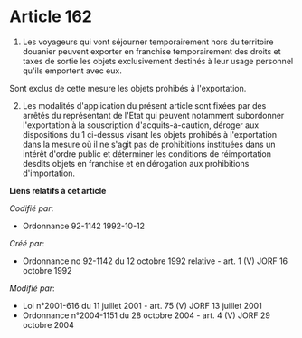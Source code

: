 # Article 162

1. Les voyageurs qui vont séjourner temporairement hors du territoire douanier peuvent exporter en franchise temporairement
des droits et taxes de sortie les objets exclusivement destinés à leur usage personnel qu'ils emportent avec eux.

Sont exclus de cette mesure les objets prohibés à l'exportation.

2. Les modalités d'application du présent article sont fixées par des arrêtés du représentant de l'Etat qui peuvent notamment
subordonner l'exportation à la souscription d'acquits-à-caution, déroger aux dispositions du 1 ci-dessus visant les objets
prohibés à l'exportation dans la mesure où il ne s'agit pas de prohibitions instituées dans un intérêt d'ordre public et
déterminer les conditions de réimportation desdits objets en franchise et en dérogation aux prohibitions d'importation.

**Liens relatifs à cet article**

_Codifié par_:

  - Ordonnance 92-1142 1992-10-12

_Créé par_:

  - Ordonnance no 92-1142 du 12 octobre 1992 relative  - art. 1 (V) JORF 16 octobre 1992

_Modifié par_:

  - Loi n°2001-616 du 11 juillet 2001 - art. 75 (V) JORF 13 juillet 2001
  - Ordonnance n°2004-1151 du 28 octobre 2004 - art. 4 (V) JORF 29 octobre 2004
